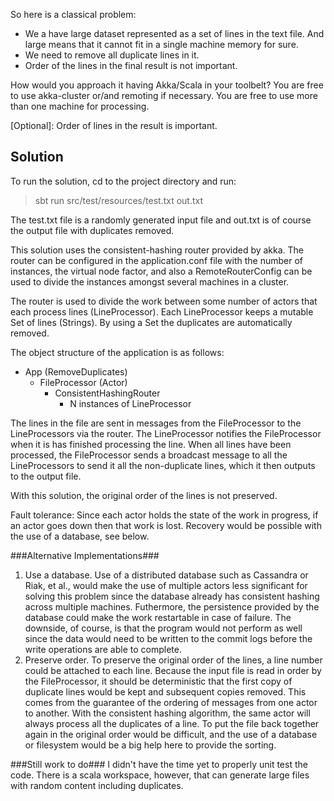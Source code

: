 So here is a classical problem:

  * We a have large dataset represented as a set of lines in the text file. And large means that it cannot fit in a single machine memory for sure.
  * We need to remove all duplicate lines in it.
  * Order of the lines in the final result is not important.

How would you approach it having Akka/Scala in your toolbelt?
You are free to use akka-cluster or/and remoting if necessary.
You are free to use more than one machine for processing.

[Optional]: Order of lines in the result is important.


Solution
--------

To run the solution, cd to the project directory and run:
> sbt
> run src/test/resources/test.txt out.txt

The test.txt file is a randomly generated input file and out.txt is
of course the output file with duplicates removed.

This solution uses the consistent-hashing router provided by akka.
The router can be configured in the application.conf file with the number
of instances, the virtual node factor, and also a RemoteRouterConfig can be
used to divide the instances amongst several machines in a cluster.

The router is used to divide the work between some number of actors that each
process lines (LineProcessor). Each LineProcessor keeps a mutable Set of lines (Strings).
By using a Set the duplicates are automatically removed.

The object structure of the application is as follows:

* App (RemoveDuplicates)
    * FileProcessor (Actor)
        * ConsistentHashingRouter
            * N instances of LineProcessor


The lines in the file are sent in messages from the FileProcessor to the LineProcessors
via the router. The LineProcessor notifies the FileProcessor when it is has finished
processing the line. When all lines have been processed, the FileProcessor sends a
broadcast message to all the LineProcessors to send it all the non-duplicate lines,
which it then outputs to the output file.

With this solution, the original order of the lines is not preserved.

Fault tolerance: Since each actor holds the state of the work in progress, if an
actor goes down then that work is lost. Recovery would be possible with the use
of a database, see below.

###Alternative Implementations###
1. Use a database. Use of a distributed database such as Cassandra or Riak, et al.,
would make the use of multiple actors less significant for solving this problem since
the database already has consistent hashing across multiple machines. Futhermore,
the persistence provided by the database could make the work restartable in case of
failure. The downside, of course, is that the program would not perform as well since
the data would need to be written to the commit logs before the write operations are
able to complete.
2. Preserve order. To preserve the original order of the lines, a line number could be attached
to each line. Because the input file is read in order by the FileProcessor, it should
be deterministic that the first copy of duplicate lines would be kept and subsequent
copies removed. This comes from the guarantee of the ordering of messages from one
actor to another. With the consistent hashing algorithm, the same actor will always
process all the duplicates of a line. To put the file back together again in the original
order would be difficult, and the use of a database or filesystem would be a big help
here to provide the sorting.

###Still work to do###
I didn't have the time yet to properly unit test the code. There is a scala
workspace, however, that can generate large files with random content
including duplicates.
